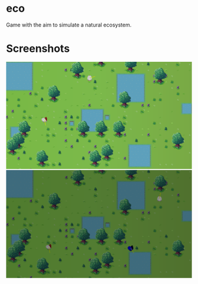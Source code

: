 # eco
Game with the aim to simulate a natural ecosystem.

# Screenshots
![Day time](https://github.com/Dev-AviSingh/eco/blob/main/Screenshots/ECO%20Preview%201.png)
![Night Time](https://github.com/Dev-AviSingh/eco/blob/main/Screenshots/ECO%20Preview%202.png)
